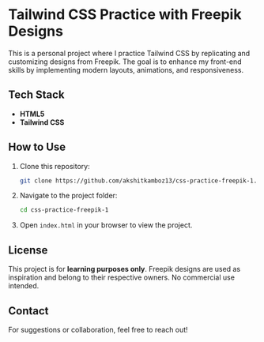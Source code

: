 # Tailwind CSS Practice with Freepik Designs

This is a personal project where I practice Tailwind CSS by replicating and customizing designs from Freepik. The goal is to enhance my front-end skills by implementing modern layouts, animations, and responsiveness.

## Tech Stack
- **HTML5**
- **Tailwind CSS**

## How to Use
1. Clone this repository:
   ```sh
   git clone https://github.com/akshitkamboz13/css-practice-freepik-1.git
   ```
2. Navigate to the project folder:
   ```sh
   cd css-practice-freepik-1
   ```
3. Open `index.html` in your browser to view the project.

## License
This project is for **learning purposes only**. Freepik designs are used as inspiration and belong to their respective owners. No commercial use intended.

## Contact
For suggestions or collaboration, feel free to reach out!

